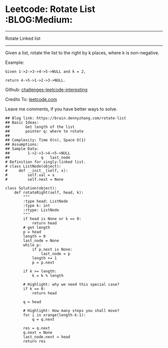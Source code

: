 # Leetcode: Rotate List     :BLOG:Medium:


---

Rotate Linked list  

---

Given a list, rotate the list to the right by k places, where k is non-negative.  

Example:  

    Given 1->2->3->4->5->NULL and k = 2,
    
    return 4->5->1->2->3->NULL.

Github: [challenges-leetcode-interesting](https://github.com/DennyZhang/challenges-leetcode-interesting/tree/master/rotate-list)  

Credits To: [leetcode.com](https://leetcode.com/problems/rotate-list/description/)  

Leave me comments, if you have better ways to solve.  

    ## Blog link: https://brain.dennyzhang.com/rotate-list
    ## Basic Ideas: 
    ##       Get length of the list
    ##       pointer q: where to rotate
    ##
    ## Complexity: Time O(n), Space O(1)
    ## Assumptions:
    ## Sample Data:
    ##        1->2->3->4->5->NULL
    ##              q   last_node
    # Definition for singly-linked list.
    # class ListNode(object):
    #     def __init__(self, x):
    #         self.val = x
    #         self.next = None
    
    class Solution(object):
        def rotateRight(self, head, k):
            """
            :type head: ListNode
            :type k: int
            :rtype: ListNode
            """
            if head is None or k == 0:
                return head
            # get length
            p = head
            length = 0
            last_node = None
            while p:
                if p.next is None:
                    last_node = p
                length += 1
                p = p.next
    
            if k >= length:
                k = k % length
    
            # Highlight: why we need this special case?
            if k == 0:
                return head
    
            q = head
    
            # Highlight: How many steps you shall move?
            for i in xrange(length-k-1):
                q = q.next
    
            res = q.next
            q.next = None
            last_node.next = head
            return res